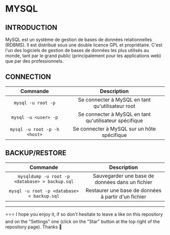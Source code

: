 # MYSQL

## INTRODUCTION
MySQL est un système de gestion de bases de données relationnelles (RDBMS). Il est distribué sous une double licence GPL et propriétaire. C'est l'un des logiciels de gestion de bases de données les plus utilisés au monde, tant par le grand public (principalement pour les applications web) que par des professionnels.

## CONNECTION
| Commande | Description |
| :---: | :---: |
| `mysql -u root -p` | Se connecter à MySQL en tant qu'utilisateur root |
| `mysql -u <user> -p` | Se connecter à MySQL en tant qu'utilisateur spécifique |
| `mysql -u root -p -h <host>` | Se connecter à MySQL sur un hôte spécifique |

## BACKUP/RESTORE
| Commande | Description |
| :---: | :---: |
| `mysqldump -u root -p <database> > backup.sql` | Sauvegarder une base de données dans un fichier |
| `mysql -u root -p <database> < backup.sql` | Restaurer une base de données à partir d'un fichier |

***

⭐⭐⭐ I hope you enjoy it, if so don't hesitate to leave a like on this repository and on the "Settings" one (click on the "Star" button at the top right of the repository page). Thanks 🤗
